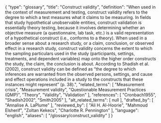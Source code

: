 {
    "type": "glossary",
    "title": "Construct validity",
    "definition": "When used in the context of measurement and testing, construct validity refers to the degree to which a test measures what it claims to be measuring. In fields that study hypothetical unobservable entities, construct validation is essentially theory testing, because it involves determining whether an objective measure (a questionnaire, lab task, etc.) is a valid representation of a hypothetical construct (i.e., conforms to a theory). When used in a broader sense about a research study, or a claim, conclusion, or observed effect in a research study, construct validity concerns the extent to which the sampling particulars used in the study (participants, settings, treatments, and dependent variables) map onto the higher order constructs the study, the claim, the conclusion is about. According to Shadish et al. (2002), construct validity can be defined as “the degree to which inferences are warranted from the observed persons, settings, and cause and effect operations included in a study to the constructs that these instances might represent” (p. 38).",
    "related_terms": [
        "Measurement crisis",
        "Measurement validity",
        "Questionable Measurement Practices (QMP)",
        "Theory",
        "Validity",
        "Validation"
    ],
    "references": [
        "Cronbach1955",
        "Shadish2002",
        "Smith2005"
    ],
    "alt_related_terms": [
        null
    ],
    "drafted_by": [
        "Annalise A. LaPlume"
    ],
    "reviewed_by": [
        "Ali H. Al-Hoorie",
        "Mahmoud Elsherif",
        "Zoltan Kekecs",
        "Charlotte R. Pennington"
    ],
    "language": "english",
    "aliases": [
        "/glossary/construct_validity"
    ]
}